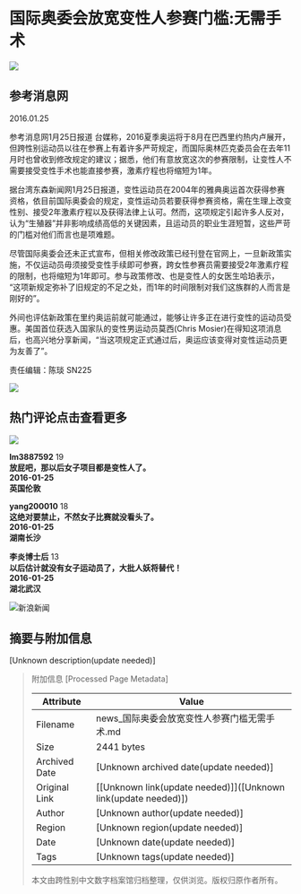 # 国际奥委会放宽变性人参赛门槛:无需手术

![](//tvax1.sinaimg.cn/crop.0.0.412.412.180/8d90f0bbly8gdi6o5cos5j20bg0bgdgd.jpg)

## 参考消息网

2016.01.25

参考消息网1月25日报道 台媒称，2016夏季奥运将于8月在巴西里约热内卢展开，但跨性别运动员以往在参赛上有着许多严苛规定，而国际奥林匹克委员会在去年11月时也曾收到修改规定的建议；据悉，他们有意放宽这次的参赛限制，让变性人不需要接受变性手术也能直接参赛，激素疗程也将缩短为1年。

据台湾东森新闻网1月25日报道，变性运动员在2004年的雅典奥运首次获得参赛资格，依目前国际奥委会的规定，变性运动员若要获得参赛资格，需在生理上改变性别、接受2年激素疗程以及获得法律上认可。然而，这项规定引起许多人反对，认为“生殖器”并非影响成绩高低的关键因素，且运动员的职业生涯短暂，这些严苛的门槛对他们而言也是项难题。

尽管国际奥委会还未正式宣布，但相关修改政策已经刊登在官网上，一旦新政策实施，不仅运动员毋须接受变性手续即可参赛，跨女性参赛员需要接受2年激素疗程的限制，也将缩短为1年即可。参与政策修改、也是变性人的女医生哈珀表示， “这项新规定弥补了旧规定的不足之处，而1年的时间限制对我们这族群的人而言是刚好的”。

外间也评估新政策在里约奥运前就可能通过，能够让许多正在进行变性的运动员受惠。美国首位获选入国家队的变性男运动员莫西(Chris Mosier)在得知这项消息后，也高兴地分享新闻，“当这项规定正式通过后，奥运应该变得对变性运动员更为友善了”。

责任编辑：陈琰 SN225

![](//n.sinaimg.cn/default/2fb77759/20151125/320X320.png)

## 热门评论点击查看更多

![](https://tp2.sinaimg.cn/1579264845/50/5720106016/1)

**lm3887592** 19  
**放屁吧，那以后女子项目都是变性人了。**  
**2016-01-25**  
**英国伦敦**

**yang200010** 18  
**这绝对要禁止，不然女子比赛就没看头了。**  
**2016-01-25**  
**湖南长沙**

**李炎博士后** 13  
**以后估计就没有女子运动员了，大批人妖将替代！**  
**2016-01-25**  
**湖北武汉**

![新浪新闻](https://n.sinaimg.cn/default/80905340/20200331/sinalogo.png)

## 摘要与附加信息

<!-- tcd_abstract -->
[Unknown description(update needed)]
<!-- tcd_abstract_end -->

> 附加信息 [Processed Page Metadata]
>
> | Attribute       | Value                                  |
> |-----------------|----------------------------------------|
> | Filename        | news_国际奥委会放宽变性人参赛门槛无需手术.md                             |
> | Size            | 2441 bytes                           |
> | Archived Date   | [Unknown archived date(update needed)]                             |
> | Original Link   | [[Unknown link(update needed)]]([Unknown link(update needed)])                       |
> | Author          | [Unknown author(update needed)]                               |
> | Region          | [Unknown region(update needed)]                               |
> | Date            | [Unknown date(update needed)]                                 |
> | Tags            | [Unknown tags(update needed)]                                 |
>
> 本文由跨性别中文数字档案馆归档整理，仅供浏览。版权归原作者所有。
>